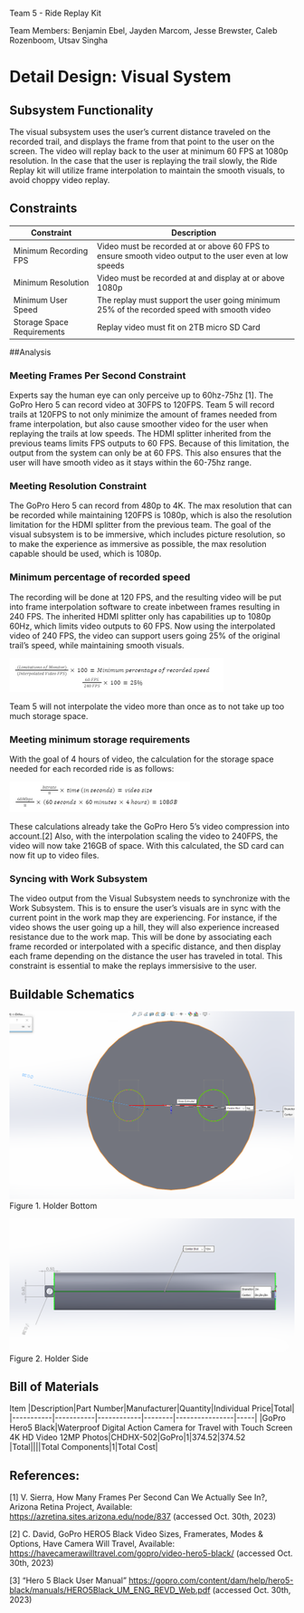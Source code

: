 Team 5 - Ride Replay Kit

Team Members: Benjamin Ebel, Jayden Marcom, Jesse Brewster, Caleb Rozenboom, Utsav Singha

# Detail Design: Visual System


##  Subsystem Functionality

The visual subsystem uses the user’s current distance traveled on the recorded trail, and displays the frame from that point to the user on the screen. The video will replay back to the user at minimum 60 FPS at 1080p resolution. In the case that the user is replaying the trail slowly, the Ride Replay kit will utilize frame interpolation to maintain the smooth visuals, to avoid choppy video replay.

## Constraints 

|Constraint|Description|
|----------|-----------|
|Minimum Recording FPS|Video must be recorded at or above 60 FPS to ensure smooth video output to the user even at low speeds|
|Minimum Resolution|Video must be recorded at and display at or above 1080p|
|Minimum User Speed|The replay must support the user going minimum 25% of the recorded speed with smooth video|
|Storage Space Requirements|Replay video must fit on 2TB micro SD Card|



##Analysis


### Meeting Frames Per Second Constraint

Experts say the human eye can only perceive up to 60hz-75hz [1]. The GoPro Hero 5 can record video at 30FPS to 120FPS. Team 5 will record trails at 120FPS to not only minimize the amount of frames needed from frame interpolation, but also cause smoother video for the user when replaying the trails at low speeds. The HDMI splitter inherited from the previous teams limits FPS outputs to 60 FPS. Because of this limitation, the output from the system can only be at 60 FPS. This also ensures that the user will have smooth video as it stays within the 60-75hz range.

### Meeting Resolution Constraint

The GoPro Hero 5 can record from 480p to 4K. The max resolution that can be recorded while maintaining 120FPS is 1080p, which is also the resolution limitation for the HDMI splitter from the previous team. The goal of the visual subsystem is to be immersive, which includes picture resolution, so to make the experience as immersive as possible, the max resolution capable should be used, which is 1080p. 	

### Minimum percentage of recorded speed

The recording will be done at 120 FPS, and the resulting video will be put into frame interpolation software to create inbetween frames resulting in 240 FPS. The inherited HDMI splitter only has capabilities up to 1080p 60Hz, which limits video outputs to 60 FPS. Now using the interpolated video of 240 FPS, the video can support users going 25% of the original trail’s speed, while maintaining smooth visuals.

![Percentage](https://github.com/Baebel43/team5capstone/blob/main/Documentation/Images/MinimumPercentageRecordingCalcluationForVisualSystem.png)

Team 5 will not interpolate the video more than once as to not take up too much storage space.

### Meeting minimum storage requirements

With the goal of 4 hours of video, the calculation for the storage space needed for each recorded ride is as follows:

![Bitrate](https://github.com/Baebel43/team5capstone/blob/main/Documentation/Images/StorageCalcluationForVisualSystem.png)

These calculations already take the GoPro Hero 5’s video compression into account.[2] Also, with the interpolation scaling the video to 240FPS, the video will now take 216GB of space. With this calculated, the SD card can now fit up to video files.

### Syncing with Work Subsystem
	
The video output from the Visual Subsystem needs to synchronize with the Work Subsystem. This is to ensure the user’s visuals are in sync with the current point in the work map they are experiencing. For instance, if the video shows the user going up a hill, they will also experience increased resistance due to the work map. This will be done by associating each frame recorded or interpolated with a specific distance, and then display each frame depending on the distance the user has traveled in total. This constraint is essential to make the replays immersisive to the user.



## Buildable Schematics

![Holder Bottom](https://github.com/Baebel43/team5capstone/blob/main/Documentation/Images/HolderBottom.png)
Figure 1. Holder Bottom

![Holder Side](https://github.com/Baebel43/team5capstone/blob/main/Documentation/Images/HolderSide.png)
Figure 2. Holder Side

## Bill of Materials

Item
|Description|Part Number|Manufacturer|Quantity|Individual Price|Total|
|-----------|-----------|------------|--------|----------------|-----|
|GoPro Hero5 Black|Waterproof Digital Action Camera for Travel with Touch Screen 4K HD Video 12MP Photos|CHDHX-502|GoPro|1|$374.52|$374.52
|Total||||Total Components|1|Total Cost|





## References:

[1] V. Sierra, How Many Frames Per Second Can We Actually See In?, Arizona Retina Project, Available: https://azretina.sites.arizona.edu/node/837 (accessed Oct. 30th, 2023)

[2] C. David, GoPro HERO5 Black Video Sizes, Framerates, Modes & Options, Have Camera Will Travel, Available: https://havecamerawilltravel.com/gopro/video-hero5-black/ (accessed Oct. 30th, 2023)

[3] “Hero 5 Black User Manual” https://gopro.com/content/dam/help/hero5-black/manuals/HERO5Black_UM_ENG_REVD_Web.pdf (accessed Oct. 30th, 2023)


